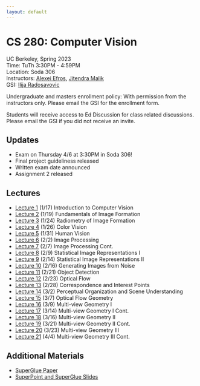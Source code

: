 ```yaml
---
layout: default
---
```


# CS 280: Computer Vision

UC Berkeley, Spring 2023  
Time: TuTh 3:30PM - 4:59PM  
Location: Soda 306  
Instructors: [Alexei Efros](https://people.eecs.berkeley.edu/~efros), [Jitendra Malik](https://people.eecs.berkeley.edu/~malik)  
GSI: [Ilija Radosavovic](https://people.eecs.berkeley.edu/~ilija)

Undergraduate and masters enrollment policy: With permission from the instructors only. Please email the GSI for the enrollment form.

Students will receive access to Ed Discussion for class related discussions. Please email the GSI if you did not receive an invite.

## Updates

* Exam on Thursday 4/6 at 3:30PM in Soda 306!
* Final project guideliness released
* Written exam date announced
* Assignment 2 released

## Lectures

* [Lecture 1](https://www.dropbox.com/s/sm0zvz29kyce8yc/malik-280-lec0.pdf?dl=0) (1/17) Introduction to Computer Vision
* [Lecture 2](https://www.dropbox.com/s/tgv45wu1lrmqvnc/PerspectiveProjection%202023.pdf?dl=0) (1/19) Fundamentals of Image Formation
* [Lecture 3](https://www.dropbox.com/s/a6s9hpacwu83f0l/malik-280-lec2.pdf?dl=0) (1/24) Radiometry of Image Formation
* [Lecture 4](https://www.dropbox.com/s/3tfyn1sflnewbpk/malik-280-lec3.pdf?dl=0) (1/26) Color Vision
* [Lecture 5](https://www.dropbox.com/s/ryd68lyd9yhiiho/malik-280-lec4.pdf?dl=0) (1/31) Human Vision
* [Lecture 6](https://www.dropbox.com/s/2i24cfumd8c3z19/2023%20Image%20Processing.pdf?dl=0) (2/2) Image Processing
* [Lecture 7](https://www.dropbox.com/s/2i24cfumd8c3z19/2023%20Image%20Processing.pdf?dl=0) (2/7) Image Processing Cont.
* [Lecture 8](https://www.dropbox.com/s/xgj7vwe5n10gd8k/2023%20-%20Statistical%20Image%20Representations.pdf?dl=0) (2/9) Statistical Image Representations I
* [Lecture 9](https://www.dropbox.com/s/nkjepq5ay6yxr3o/Sequence%20Models.pdf?dl=0) (2/14) Statistical Image Representations II
* [Lecture 10](https://www.dropbox.com/s/hq0ojohvehcuirh/GenerativeModels.pdf?dl=0) (2/16) Generating Images from Noise
* [Lecture 11](https://www.dropbox.com/s/u6c13ijcdnq6f87/ilija-280-detection.pdf?dl=0) (2/21) Object Detection
* [Lecture 12](https://www.dropbox.com/s/0ou6b3gfiu9bby7/flow.pdf?dl=0) (2/23) Optical Flow
* [Lecture 13](https://www.dropbox.com/s/8pi8u0ll1f3we73/2023%20slides%20correspondence_interest_points.pdf?dl=0) (2/28) Correspondence and Interest Points
* [Lecture 14](https://www.dropbox.com/s/5meu7iknx79bodd/slides%20Scene%20Understanding.pdf?dl=0) (3/2) Perceptual Organization and Scene Understanding
* [Lecture 15](https://www.dropbox.com/s/oxxp58bmlmd51nn/optical-flow-geometry.pdf?dl=0) (3/7) Optical Flow Geometry
* [Lecture 16](https://www.dropbox.com/s/pm3v9rrvfupqwj9/Multi-view-geometry.pdf?dl=0) (3/9) Multi-view Geometry I
* [Lecture 17](https://www.dropbox.com/s/pm3v9rrvfupqwj9/Multi-view-geometry.pdf?dl=0) (3/14) Multi-view Geometry I Cont.
* [Lecture 18](https://www.dropbox.com/s/o1o9kzl38fcb26n/Multi-view-geometry2.pdf?dl=0) (3/16) Multi-view Geometry II
* [Lecture 19](https://www.dropbox.com/s/o1o9kzl38fcb26n/Multi-view-geometry2.pdf?dl=0) (3/21) Multi-view Geometry II Cont.
* [Lecture 20](https://www.dropbox.com/s/7lwg28cfen2dvlw/Multi-view-geometry3.pdf?dl=0) (3/23) Multi-view Geometry III
* [Lecture 21](https://www.dropbox.com/s/7lwg28cfen2dvlw/Multi-view-geometry3.pdf?dl=0) (4/4) Multi-view Geometry III Cont.

## Additional Materials

* [SuperGlue Paper](https://www.dropbox.com/s/e2xgu02zhluja29/Sarlin_SuperGlue_Learning_Feature_Matching_With_Graph_Neural_Networks_CVPR_2020_paper.pdf?dl=0)
* [SuperPoint and SuperGlue Slides](https://www.dropbox.com/s/zi81v9r1826q42t/malisiewicz_superpoint_superglue_lessons_learned_june20_2022.pdf?dl=0)
